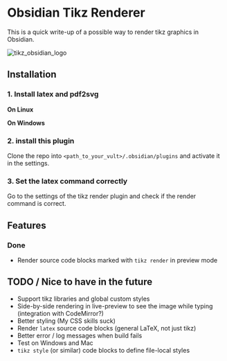 # Obsidian Tikz Renderer

This is a quick write-up of a possible way to render tikz graphics in Obsidian.

![tikz_obsidian_logo](https://user-images.githubusercontent.com/25043715/158750976-109bea4e-ce28-4922-a066-2e184c4c950c.gif)


## Installation

### 1. Install latex and pdf2svg

**On Linux**

**On Windows**

### 2. install this plugin

Clone the repo into `<path_to_your_vult>/.obsidian/plugins` and activate it in the settings.

### 3. Set the latex command correctly

Go to the settings of the tikz render plugin and check if the render command is correct.

## Features

### Done

- Render source code blocks marked with `tikz render` in preview mode

## TODO / Nice to have in the future

- Support tikz libraries and global custom styles
- Side-by-side rendering in live-preview to see the image while typing (integration with CodeMirror?)
- Better styling (My CSS skills suck)
- Render `latex` source code blocks (general LaTeX, not just tikz)
- Better error / log messages when build fails
- Test on Windows and Mac
- `tikz style` (or similar) code blocks to define file-local styles

